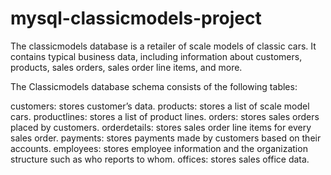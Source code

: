 # mysql-classicmodels-project
The classicmodels database is a retailer of scale models of classic cars.
It contains typical business data, including information about customers, products, sales orders, sales order line items, and more.

The Classicmodels database schema consists of the following tables:

customers: stores customer’s data.
products: stores a list of scale model cars.
productlines: stores a list of product lines.
orders: stores sales orders placed by customers.
orderdetails: stores sales order line items for every sales order.
payments: stores payments made by customers based on their accounts.
employees: stores employee information and the organization structure such as who reports to whom.
offices: stores sales office data.
